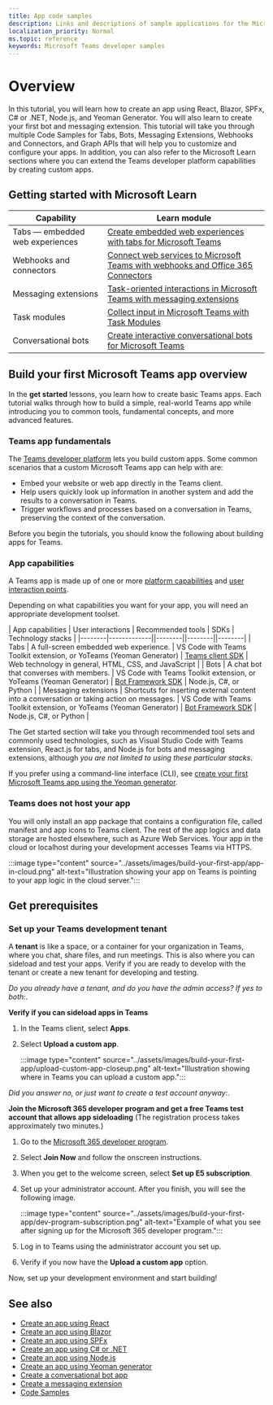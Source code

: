 ```yaml
---
title: App code samples
description: Links and descriptions of sample applications for the Microsoft Teams developer platform
localization_priority: Normal
ms.topic: reference
keywords: Microsoft Teams developer samples
---
```

# Overview

In this tutorial, you will learn how to create an app using React, Blazor, SPFx, C# or .NET, Node.js, and Yeoman Generator. You will also learn to create your first bot and messaging extension. This tutorial will take you through multiple Code Samples for Tabs, Bots, Messaging Extensions, Webhooks and Connectors, and Graph APIs that will help you to customize and configure your apps. In addition, you can also refer to the Microsoft Learn sections where you can extend the Teams developer platform capabilities by creating custom apps.  

## Getting started with Microsoft Learn

| **Capability**| **Learn module**|
|--------|-------------|
| Tabs  — embedded web experiences  |  [Create embedded web experiences with tabs for Microsoft Teams](/learn/modules/embedded-web-experiences/) |
| Webhooks and connectors  |  [Connect web services to Microsoft Teams with webhooks and Office 365 Connectors](/learn/modules/msteams-webhooks-connectors/) |
|Messaging extensions  | [Task-oriented interactions in Microsoft Teams with messaging extensions](/learn/modules/msteams-messaging-extensions/)  |
| Task modules |  [Collect input in Microsoft Teams with Task Modules](/learn/modules/msteams-task-modules/) |
| Conversational bots  | [Create interactive conversational bots for Microsoft Teams](/learn/modules/msteams-conversation-bots/)  |

## Build your first Microsoft Teams app overview

In the **get started** lessons, you learn how to create basic Teams apps. Each tutorial walks through how to build a simple, real-world Teams app while introducing you to common tools, fundamental concepts, and more advanced features.

### Teams app fundamentals

The [Teams developer platform](../overview.md) lets you build custom apps. Some common scenarios that a custom Microsoft Teams app can help with are:

* Embed your website or web app directly in the Teams client.
* Help users quickly look up information in another system and add the results to a conversation in Teams.
* Trigger workflows and processes based on a conversation in Teams, preserving the context of the conversation.

Before you begin the tutorials, you should know the following about building apps for Teams.

### App capabilities

A Teams app is made up of one or more [platform capabilities](../concepts/capabilities-overview.md) and [user interaction points](../concepts/extensibility-points.md).

Depending on what capabilities you want for your app, you will need an appropriate development toolset.

| App capabilities | User interactions | Recommended tools | SDKs | Technology stacks |
|--------|-------------||--------||--------||--------|
| Tabs | A full-screen embedded web experience. | VS Code with Teams Toolkit extension, or YoTeams (Yeoman Generator) | [Teams client SDK](/javascript/api/overview/msteams-client) | Web technology in general, HTML, CSS, and JavaScript |
| Bots | A chat bot that converses with members. | VS Code with Teams Toolkit extension, or YoTeams (Yeoman Generator) | [Bot Framework SDK](https://dev.botframework.com/) | Node.js, C#, or Python |
| Messaging extensions | Shortcuts for inserting external content into a conversation or taking action on messages. | VS Code with Teams Toolkit extension, or YoTeams (Yeoman Generator) | [Bot Framework SDK](https://dev.botframework.com/) | Node.js, C#, or Python |

The Get started section will take you through recommended tool sets and commonly used technologies, such as Visual Studio Code with Teams extension, React.js for tabs, and Node.js for bots and messaging extensions, although *you are not limited to using these particular stacks*.

If you prefer using a command-line interface (CLI), see [create your first Microsoft Teams app using the Yeoman generator](../get-started/get-started-yeoman.md).

### Teams does not host your app

You will only install an app package that contains a configuration file, called manifest and app icons to Teams client. The rest of the app logics and data storage are hosted elsewhere, such as Azure Web Services. Your app in the cloud or localhost during your development accesses Teams via HTTPS.

:::image type="content" source="../assets/images/build-your-first-app/app-in-cloud.png" alt-text="Illustration showing your app on Teams is pointing to your app logic in the cloud server.":::

## Get prerequisites

### Set up your Teams development tenant

A **tenant** is like a space, or a container for your organization in Teams, where you chat, share files, and run meetings. This is also where you can sideload and test your apps. Verify if you are ready to develop with the tenant or create a new tenant for developing and testing.

*Do you already have a tenant, and do you have the admin access? If yes to both:*.

**Verify if you can sideload apps in Teams**

1. In the Teams client, select **Apps**.
1. Select **Upload a custom app**.

    :::image type="content" source="../assets/images/build-your-first-app/upload-custom-app-closeup.png" alt-text="Illustration showing where in Teams you can upload a custom app.":::

*Did you answer no, or just want to create a test account anyway:*.

**Join the Microsoft 365 developer program and get a free Teams test account that allows app sideloading** (The registration process takes approximately two minutes.)

1. Go to the [Microsoft 365 developer program](https://developer.microsoft.com/microsoft-365/dev-program).
1. Select **Join Now** and follow the onscreen instructions.
1. When you get to the welcome screen, select **Set up E5 subscription**.
1. Set up your administrator account. After you finish, you will see the following image.

    :::image type="content" source="../assets/images/build-your-first-app/dev-program-subscription.png" alt-text="Example of what you see after signing up for the Microsoft 365 developer program.":::

1. Log in to Teams using the administrator account you set up.
1. Verify if you now have the **Upload a custom app** option.

Now, set up your development environment and start building!

## See also

* [Create an app using React](first-app-react.md)
* [Create an app using Blazor](first-app-blazor.md)
* [Create an app using SPFx](first-app-spfx.md)
* [Create an app using C# or .NET](get-started-dotnet-app-studio.md)
* [Create an app using Node.js](get-started-nodejs-app-studio.md)
* [Create an app using Yeoman generator](get-started-yeoman.md)
* [Create a conversational bot app](first-app-bot.md)
* [Create a messaging extension](first-message-extension.md)
* [Code Samples](https://github.com/OfficeDev/Microsoft-Teams-Samples)